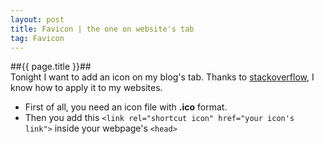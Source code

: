 ```yaml
---
layout: post
title: Favicon | the one on website's tab
tag: Favicon
---
```


##{{ page.title }}##           
Tonight I want to add an icon on my blog's tab. Thanks to [stackoverflow](http://stackoverflow.com/questions/4888377/how-to-add-a-browser-tab-icon-for-a-website), I know how to apply it to my websites.     

* First of all, you need an icon file with **.ico** format.      
* Then you add this `<link rel="shortcut icon" href="your icon's link">` inside your webpage's `<head>`      
